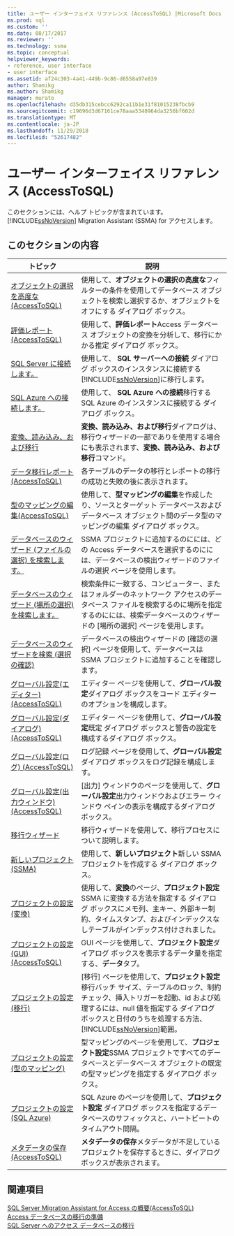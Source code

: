 ```yaml
---
title: ユーザー インターフェイス リファレンス (AccessToSQL) |Microsoft Docs
ms.prod: sql
ms.custom: ''
ms.date: 08/17/2017
ms.reviewer: ''
ms.technology: ssma
ms.topic: conceptual
helpviewer_keywords:
- reference, user interface
- user interface
ms.assetid: af24c303-4a41-449b-9c86-d6558a97e839
author: Shamikg
ms.author: Shamikg
manager: murato
ms.openlocfilehash: d35db315cebcc6292ca11b1e31f81015238fbcb9
ms.sourcegitcommit: c19696d3d67161ce78aaa5340964da3256bf602d
ms.translationtype: MT
ms.contentlocale: ja-JP
ms.lasthandoff: 11/29/2018
ms.locfileid: "52617482"
---
```

# <a name="user-interface-reference-accesstosql"></a>ユーザー インターフェイス リファレンス (AccessToSQL)
このセクションには、ヘルプ トピックが含まれています。 [!INCLUDE[ssNoVersion](../../includes/ssnoversion-md.md)] Migration Assistant (SSMA) for アクセスします。  
  
## <a name="in-this-section"></a>このセクションの内容  
  
|トピック|説明|  
|---------|---------------|  
|[オブジェクトの選択を高度な&#40;AccessToSQL&#41;](../../ssma/access/advanced-object-selection-accesstosql.md)|使用して、**オブジェクトの選択の高度な**フィルターの条件を使用してデータベース オブジェクトを検索し選択するか、オブジェクトをオフにする ダイアログ ボックス。|  
|[評価レポート&#40;AccessToSQL&#41;](../../ssma/access/assessment-report-accesstosql.md)|使用して、**評価レポート**Access データベース オブジェクトの変換を分析して、移行にかかる推定 ダイアログ ボックス。|  
|[SQL Server に接続します。](https://msdn.microsoft.com/ceb77a97-d6d5-4a92-90a6-342e97d12b54)|使用して、 **SQL サーバーへの接続** ダイアログ ボックスのインスタンスに接続する[!INCLUDE[ssNoVersion](../../includes/ssnoversion-md.md)]に移行します。|  
|[SQL Azure への接続します。](connect-to-azure-sql-db-accesstosql.md)|使用して、 **SQL Azure への接続**移行する SQL Azure のインスタンスに接続する ダイアログ ボックス。|  
|[変換、読み込み、および移行](https://msdn.microsoft.com/4ec83e96-88a5-4b7b-8d5a-f3429d9a936b)|**変換、読み込み、および移行**ダイアログは、移行ウィザードの一部でありを使用する場合にも表示されます、**変換、読み込み、および移行**コマンド。|  
|[データ移行レポート&#40;AccessToSQL&#41;](../../ssma/access/data-migration-report-accesstosql.md)|各テーブルのデータの移行とレポートの移行の成功と失敗の後に表示されます。|  
|[型のマッピングの編集&#40;AccessToSQL&#41;](../../ssma/access/edit-type-mapping-accesstosql.md)|使用して、**型マッピングの編集**を作成したり、ソースとターゲット データベースおよびデータベース オブジェクト間のデータ型のマッピングの編集 ダイアログ ボックス。|  
|[データベースのウィザード (ファイルの選択) を検索します。](https://msdn.microsoft.com/2f574a34-4bab-40a4-89a8-ad4907ffc3fd)|SSMA プロジェクトに追加するのにには、どの Access データベースを選択するのにには、データベースの検出ウィザードのファイルの選択 ページを使用します。|  
|[データベースのウィザード (場所の選択) を検索します。](https://msdn.microsoft.com/00b2d32a-998b-47a7-b25c-589b5bd6777a)|検索条件に一致する、コンピューター、またはフォルダーのネットワーク アクセスのデータベース ファイルを検索するのに場所を指定するのにには、検索データベースのウィザードの [場所の選択] ページを使用します。|  
|[データベースのウィザードを検索 (選択の確認)](https://msdn.microsoft.com/62e20e03-50cc-4ac8-8072-524d194d2ec3)|データベースの検出ウィザードの [確認の選択] ページを使用して、データベースは SSMA プロジェクトに追加することを確認します。|  
|[グローバル設定&#40;エディター&#41; &#40;AccessToSQL&#41;](../../ssma/access/global-settings-editor-accesstosql.md)|エディター ページを使用して、**グローバル設定**ダイアログ ボックスをコード エディターのオプションを構成します。|  
|[グローバル設定&#40;ダイアログ&#41; &#40;AccessToSQL&#41;](../../ssma/access/global-settings-dialogs-accesstosql.md)|エディター ページを使用して、**グローバル設定**既定 ダイアログ ボックスと警告の設定を構成するダイアログ ボックス。|  
|[グローバル設定&#40;ログ&#41; &#40;AccessToSQL&#41;](../../ssma/access/global-settings-logging-accesstosql.md)|ログ記録 ページを使用して、**グローバル設定**ダイアログ ボックスをログ記録を構成します。|  
|[グローバル設定&#40;出力ウィンドウ&#41; &#40;AccessToSQL&#41;](../../ssma/access/global-settings-output-window-accesstosql.md)|[出力] ウィンドウのページを使用して、**グローバル設定**出力ウィンドウおよびエラー ウィンドウ ペインの表示を構成するダイアログ ボックス。|  
|[移行ウィザード](migration-wizard-accesstosql.md)|移行ウィザードを使用して、移行プロセスについて説明します。|  
|[新しいプロジェクト (SSMA)](https://msdn.microsoft.com/ca294f6d-eeb5-42ca-9306-156281a3f0f3)|使用して、**新しいプロジェクト**新しい SSMA プロジェクトを作成する ダイアログ ボックス。|  
|[プロジェクトの設定 (変換)](https://msdn.microsoft.com/bcebc635-c638-4ddb-924c-b9ccfef86388)|使用して、**変換**のページ、**プロジェクト設定**SSMA に変換する方法を指定する ダイアログ ボックスにメモ列、主キー、外部キー制約、タイムスタンプ、およびインデックスなしテーブルがインデックス付けされました。|  
|[プロジェクトの設定&#40;GUI&#41; &#40;AccessToSQL&#41;](../../ssma/access/project-settings-gui-accesstosql.md)|GUI ページを使用して、**プロジェクト設定**ダイアログ ボックスを表示するデータ量を指定する、**データ**タブ。|  
|[プロジェクトの設定 (移行)](https://msdn.microsoft.com/4caebc9c-8680-4b99-a8fa-89c43161c95d)|[移行] ページを使用して、**プロジェクト設定**移行バッチ サイズ、テーブルのロック、制約チェック、挿入トリガーを起動、id および処理するには、null 値を指定する ダイアログ ボックスと日付のうちを処理する方法、[!INCLUDE[ssNoVersion](../../includes/ssnoversion-md.md)]範囲。|  
|[プロジェクトの設定 (型のマッピング)](https://msdn.microsoft.com/b87b9683-abed-4677-8c50-18bdba704655)|型マッピングのページを使用して、**プロジェクト設定**SSMA プロジェクトですべてのデータベースとデータベース オブジェクトの既定の型マッピングを指定する ダイアログ ボックス。|  
|[プロジェクトの設定 (SQL Azure)](https://msdn.microsoft.com/bbb8a204-d0e4-4f0b-9709-271feb1f136e)|SQL Azure のページを使用して、**プロジェクト設定** ダイアログ ボックスを指定するデータベースのサフィックスと、ハートビートのタイムアウト間隔。|  
|[メタデータの保存&#40;AccessToSQL&#41;](../../ssma/access/save-metadata-accesstosql.md)|**メタデータの保存**メタデータが不足しているプロジェクトを保存するときに、ダイアログ ボックスが表示されます。|  
  
## <a name="see-also"></a>関連項目  
[SQL Server Migration Assistant for Access の概要&#40;AccessToSQL&#41;](../../ssma/access/getting-started-with-sql-server-migration-assistant-for-access-accesstosql.md)  
[Access データベースの移行の準備](preparing-access-databases-for-migration-accesstosql.md)  
[SQL Server へのアクセス データベースの移行](migrating-access-databases-to-sql-server-azure-sql-db-accesstosql.md)  
  
